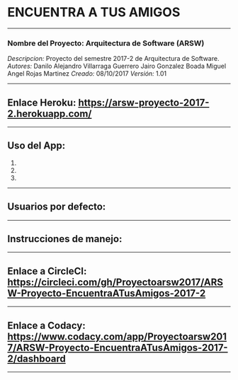 # ENCUENTRA A TUS AMIGOS
***

### Nombre del Proyecto: Arquitectura de Software (ARSW)
*Descripcion:* Proyecto del semestre 2017-2 de Arquitectura de Software.
*Autores:* 
Danilo Alejandro Villarraga Guerrero
Jairo Gonzalez Boada
Miguel Angel Rojas Martinez
*Creado:* 08/10/2017
*Versión:* 1.01
***

## Enlace Heroku: https://arsw-proyecto-2017-2.herokuapp.com/
***
## Uso del App:
1.
2.
3.

***
## Usuarios por defecto:


***

## Instrucciones de manejo:

***

## Enlace a CircleCI: https://circleci.com/gh/Proyectoarsw2017/ARSW-Proyecto-EncuentraATusAmigos-2017-2
***
## Enlace a Codacy: https://www.codacy.com/app/Proyectoarsw2017/ARSW-Proyecto-EncuentraATusAmigos-2017-2/dashboard

***
